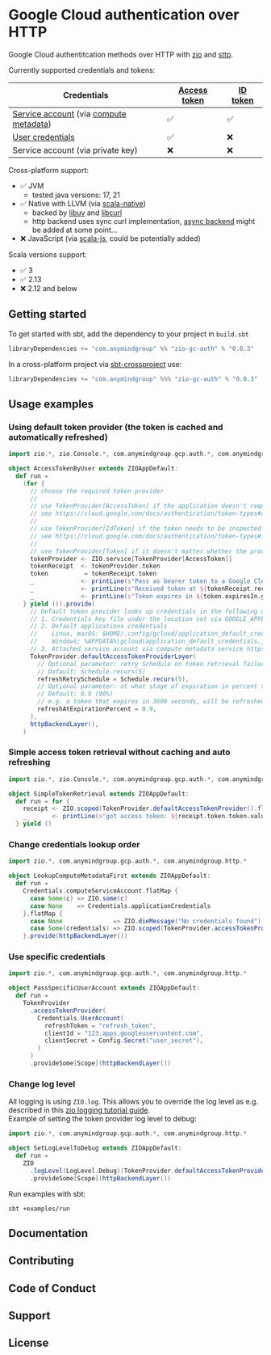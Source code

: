 [//]: # (This file was autogenerated using `zio-sbt-website` plugin via `sbt generateReadme` command.)
[//]: # (So please do not edit it manually. Instead, change "docs/index.md" file or sbt setting keys)
[//]: # (e.g. "readmeDocumentation" and "readmeSupport".)

# Google Cloud authentication over HTTP

Google Cloud authentitcation methods over HTTP with [zio](https://zio.dev) and [sttp](https://sttp.softwaremill.com). 


Currently supported credentials and tokens:

| Credentials | [Access token](https://cloud.google.com/docs/authentication/token-types#access) | [ID token](https://cloud.google.com/docs/authentication/token-types#id) |
| --- | --- | --- |
| [Service account](https://cloud.google.com/docs/authentication#service-accounts) (via [compute metadata](https://cloud.google.com/compute/docs/metadata/overview)) | ✅ | ✅ |
| [User credentials](https://cloud.google.com/docs/authentication/application-default-credentials#personal) | ✅ | ❌ |
| Service account (via private key) | ❌ | ❌ |

Cross-platform support: 
 - ✅ JVM 
   - tested java versions: 17, 21
 - ✅ Native with LLVM (via [scala-native](https://scala-native.org/))
   - backed by [libuv](https://libuv.org) and [libcurl](https://curl.se/libcurl)
   - http backend uses sync curl implementation, [async backend](https://github.com/softwaremill/sttp/issues/1424) might be added at some point...
 - ❌ JavaScript (via [scala-js](https://www.scala-js.org), could be potentially added)
  
Scala versions support: 
 - ✅ 3
 - ✅ 2.13
 - ❌ 2.12 and below

## Getting started
To get started with sbt, add the dependency to your project in `build.sbt`
```scala
libraryDependencies += "com.anymindgroup" %% "zio-gc-auth" % "0.0.3"
```

In a cross-platform project via [sbt-crossproject](https://github.com/portable-scala/sbt-crossproject) use:
```scala
libraryDependencies += "com.anymindgroup" %%% "zio-gc-auth" % "0.0.3"
```

## Usage examples

### Using default token provider (the token is cached and automatically refreshed)

```scala
import zio.*, zio.Console.*, com.anymindgroup.gcp.auth.*, com.anymindgroup.http.*

object AccessTokenByUser extends ZIOAppDefault:
  def run =
    (for {
      // choose the required token provider
      //
      // use TokenProvider[AccessToken] if the application doesn't require identity information
      // see https://cloud.google.com/docs/authentication/token-types#access for more information
      //
      // use TokenProvider[IdToken] if the token needs to be inspected by the application
      // see https://cloud.google.com/docs/authentication/token-types#id for more information
      //
      // use TokenProvider[Token] if it doesn't matter whether the provided token is an Access or ID token
      tokenProvider <- ZIO.service[TokenProvider[AccessToken]]
      tokenReceipt  <- tokenProvider.token
      token          = tokenReceipt.token
      _             <- printLine(s"Pass as bearer token to a Google Cloud API: ${token.token}")
      _             <- printLine(s"Received token at ${tokenReceipt.receivedAt}")
      _             <- printLine(s"Token expires in ${token.expiresIn.getSeconds()}s")
    } yield ()).provide(
      // Default token provider looks up credentials in the following order
      // 1. Credentials key file under the location set via GOOGLE_APPLICATION_CREDENTIALS environment variable
      // 2. Default applications credentials
      //    Linux, macOS: $HOME/.config/gcloud/application_default_credentials.json
      //    Windows: %APPDATA%\gcloud\application_default_credentials.json
      // 3. Attached service account via compute metadata service https://cloud.google.com/compute/docs/metadata/overview
      TokenProvider.defaultAccessTokenProviderLayer(
        // Optional parameter: retry Schedule on token retrieval failures.
        // Dafault: Schedule.recurs(5)
        refreshRetrySchedule = Schedule.recurs(5),
        // Optional parameter: at what stage of expiration in percent to request a new token.
        // Default: 0.9 (90%)
        // e.g. a token that expires in 3600 seconds, will be refreshed after 3240 seconds (6 mins before expiry)
        refreshAtExpirationPercent = 0.9,
      ),
      httpBackendLayer(),
    )
```

### Simple access token retrieval without caching and auto refreshing
```scala
import zio.*, zio.Console.*, com.anymindgroup.gcp.auth.*, com.anymindgroup.http.*

object SimpleTokenRetrieval extends ZIOAppDefault:
  def run = for {
    receipt <- ZIO.scoped(TokenProvider.defaultAccessTokenProvider().flatMap(_.token)).provide(httpBackendLayer())
    _       <- printLine(s"got access token: ${receipt.token.token.value.mkString} at ${receipt.receivedAt}")
  } yield ()
```

### Change credentials lookup order

```scala
import zio.*, com.anymindgroup.gcp.auth.*, com.anymindgroup.http.*

object LookupComputeMetadataFirst extends ZIOAppDefault:
  def run =
    Credentials.computeServiceAccount.flatMap {
      case Some(c) => ZIO.some(c)
      case None    => Credentials.applicationCredentials
    }.flatMap {
      case None              => ZIO.dieMessage("No credentials found")
      case Some(credentials) => ZIO.scoped(TokenProvider.accessTokenProvider(credentials))
    }.provide(httpBackendLayer())
```

### Use specific credentials

```scala
import zio.*, com.anymindgroup.gcp.auth.*, com.anymindgroup.http.*

object PassSpecificUserAccount extends ZIOAppDefault:
  def run =
    TokenProvider
      .accessTokenProvider(
        Credentials.UserAccount(
          refreshToken = "refresh_token",
          clientId = "123.apps.googleusercontent.com",
          clientSecret = Config.Secret("user_secret"),
        )
      )
      .provideSome[Scope](httpBackendLayer())
```

### Change log level

All logging is using `ZIO.log`. This allows you to override the log level
as e.g. described in this [zio logging tutorial guide](https://zio.dev/guides/tutorials/enable-logging-in-a-zio-application#overriding-log-levels).  
Example of setting the token provider log level to debug:
```scala
import zio.*, com.anymindgroup.gcp.auth.*, com.anymindgroup.http.*

object SetLogLevelToDebug extends ZIOAppDefault:
  def run =
    ZIO
      .logLevel(LogLevel.Debug)(TokenProvider.defaultAccessTokenProvider())
      .provideSome[Scope](httpBackendLayer())
```

Run examples with sbt:
```shell
sbt +examples/run
```

## Documentation



## Contributing



## Code of Conduct



## Support



## License


